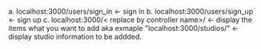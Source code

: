 a. localhost:3000/users/sign_in <- sign in
b. localhost:3000/users/sign_up <- sign up
c. localhost:3000/< replace by controller name>/ <- display the items what you want to add
	aka exmaple "localhost:3000/studios/" <- display studio information to be addded.
